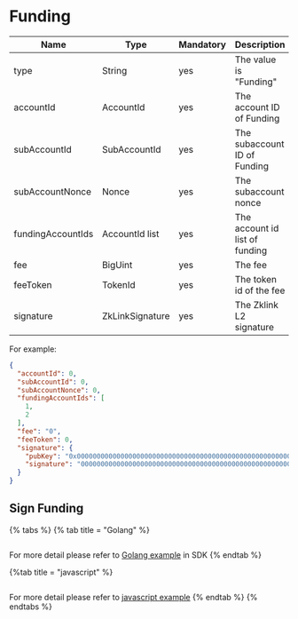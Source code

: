 # Funding

| Name              | Type            | Mandatory | Description                    |
|-------------------|-----------------|-----------|--------------------------------|
| type              | String          | yes       | The value is "Funding"         |
| accountId         | AccountId       | yes       | The account ID of Funding      |
| subAccountId      | SubAccountId    | yes       | The subaccount ID of Funding   |
| subAccountNonce   | Nonce           | yes       | The subaccount nonce           |
| fundingAccountIds | AccountId list  | yes       | The account id list of funding |
| fee               | BigUint         | yes       | The fee                        |
| feeToken          | TokenId         | yes       | The token id of the fee        |
| signature         | ZkLinkSignature | yes       | The Zklink L2 signature        |

For example:

```json
{
  "accountId": 0,
  "subAccountId": 0,
  "subAccountNonce": 0,
  "fundingAccountIds": [
    1,
    2
  ],
  "fee": "0",
  "feeToken": 0,
  "signature": {
    "pubKey": "0x0000000000000000000000000000000000000000000000000000000000000000",
    "signature": "00000000000000000000000000000000000000000000000000000000000000000000000000000000000000000000000000000000000000000000000000000000"
  }
}
```

## Sign Funding

{% tabs %}
{% tab title = "Golang" %}
```golang

```

For more detail please refer to [Golang example](https://github.com/zkLinkProtocol/zklink_sdk/tree/main/examples/Golang) in SDK
{% endtab %}

{%tab title = "javascript" %}

```javascript

```

For more detail please refer to [javascript example](https://github.com/zkLinkProtocol/zklink_sdk/tree/main/examples/Javascript)
{% endtab %}
{% endtabs %}
